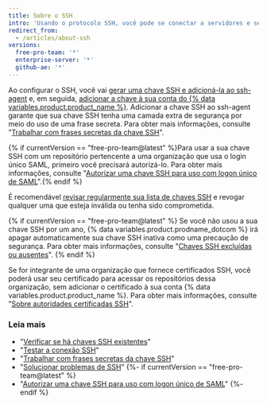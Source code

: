 ```yaml
---
title: Sobre o SSH
intro: 'Usando o protocolo SSH, você pode se conectar a servidores e serviços remotos e se autenticar neles. With SSH keys, you can connect to {% data variables.product.product_name %} without supplying your username and personal access token at each visit.'
redirect_from:
  - /articles/about-ssh
versions:
  free-pro-team: '*'
  enterprise-server: '*'
  github-ae: '*'
---
```


Ao configurar o SSH, você vai [gerar uma chave SSH e adicioná-la ao ssh-agent](/articles/generating-a-new-ssh-key-and-adding-it-to-the-ssh-agent) e, em seguida, [adicionar a chave à sua conta do {% data variables.product.product_name %}](/articles/adding-a-new-ssh-key-to-your-github-account). Adicionar a chave SSH ao ssh-agent garante que sua chave SSH tenha uma camada extra de segurança por meio do uso de uma frase secreta. Para obter mais informações, consulte "[Trabalhar com frases secretas da chave SSH](/articles/working-with-ssh-key-passphrases)".

{% if currentVersion == "free-pro-team@latest" %}Para usar a sua chave SSH com um repositório pertencente a uma organização que usa o login único SAML, primeiro você precisará autorizá-lo. Para obter mais informações, consulte "[Autorizar uma chave SSH para uso com logon único de SAML](/articles/authorizing-an-ssh-key-for-use-with-saml-single-sign-on)".{% endif %}

É recomendável [revisar regularmente sua lista de chaves SSH](/articles/reviewing-your-ssh-keys) e revogar qualquer uma que esteja inválida ou tenha sido comprometida.

{% if currentVersion == "free-pro-team@latest" %}
Se você não usou a sua chave SSH por um ano,
{% data variables.product.prodname_dotcom %} irá apagar automaticamente sua chave SSH inativa como uma precaução de segurança. Para obter mais informações, consulte "[Chaves SSH excluídas ou ausentes](/articles/deleted-or-missing-ssh-keys)".
{% endif %}

Se for integrante de uma organização que fornece certificados SSH, você poderá usar seu certificado para acessar os repositórios dessa organização, sem adicionar o certificado à sua conta {% data variables.product.product_name %}. Para obter mais informações, consulte "[Sobre autoridades certificadas SSH](/articles/about-ssh-certificate-authorities)".

### Leia mais

- "[Verificar se há chaves SSH existentes](/articles/checking-for-existing-ssh-keys)"
- "[Testar a conexão SSH](/articles/testing-your-ssh-connection)"
- "[Trabalhar com frases secretas da chave SSH](/articles/working-with-ssh-key-passphrases)"
- "[Solucionar problemas de SSH](/articles/troubleshooting-ssh)"
{%- if currentVersion == "free-pro-team@latest" %}
- "[Autorizar uma chave SSH para uso com logon único de SAML](/articles/authorizing-an-ssh-key-for-use-with-saml-single-sign-on)"
{%- endif %}
